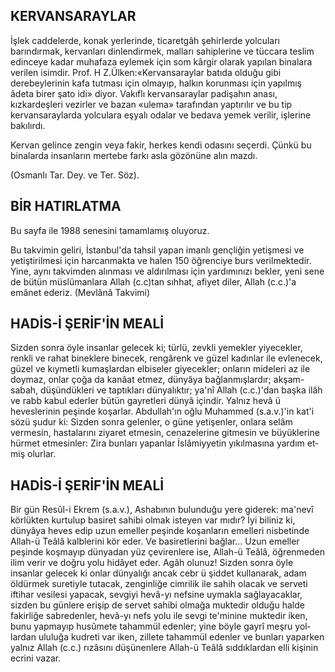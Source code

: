 ## KERVANSARAYLAR

İşlek caddelerde, konak yerlerinde, ticaretgâh şehirlerde yolcuları barındırmak, kervanları dinlendirmek, malları sahiplerine ve tüccara teslim edinceye kadar muhafaza ey­lemek için som kârgir olarak yapılan binala­ra verilen isimdir. Prof. H Z.Ülken:«Kervan­saraylar batıda olduğu gibi derebeylerinin ka­fa tutması için olmayıp, halkın korunması için yapılmış âdeta birer şato idi» diyor. Vakıflı kervansaraylar padişahın anası, kızkardeşleri vezirler ve bazan «ulema» tarafından yaptı­rılır ve bu tip kervansaraylarda yolculara eş­yalı odalar ve bedava yemek verilir, işlerine bakılırdı.

Kervan gelince zengin veya fakir, herkes kendi odasını seçerdi. Çünkü bu binalarda insanların mertebe farkı asla gözönüne alın mazdı.

(Osmanlı Tar. Dey. ve Ter. Söz).

## BİR HATIRLATMA

Bu sayfa ile 1988 senesini tamamlamış oluyoruz.

Bu takvimin geliri, İstanbul'da tahsil yapan imanlı gençliğin yetişmesi ve yetiştirilmesi için harcanmakta ve halen 150 öğrenciye burs verilmektedir. Yine, aynı takvimden alınması ve aldırılması için yardımınızı bekler, yeni sene de bütün müslümanlara Allah (c.c)tan sıhhat, afiyet diler, Allah (c.c.)'a emânet ederiz. (Mevlânâ Takvimi)

## HADİS-İ ŞERİF'İN MEALİ

Sizden sonra öyle insanlar gelecek ki; türlü, zevkli yemekler yiyecekler, renkli ve rahat bineklere binecek, rengârenk ve güzel kadınlar ile evlenecek, güzel ve kıymetli kumaşlardan elbi­seler giyecekler; onların mideleri az ile doymaz, onlar çoğa da kanâat etmez, dünyâya bağlan­mışlardır; akşam-sabah, düşündükleri ve tap­tıkları dünyalıktır; ya'nî Allah (c.c.)'dan başka ilâh ve rabb kabul ederler bütün gayretleri dün­yâ içindir. Yalnız hevâ ü heveslerinin peşinde koşarlar. Abdullah'ın oğlu Muhammed (s.a.v.)'in kat'i sözü şudur ki: Sizden sonra gelenler, o güne yetişenler, onlara selâm vermesin, has­talarını ziyaret etmesin, cenazelerine gitmesin ve büyüklerine hürmet etmesinler: Zira bunla­rı yapanlar İslâmiyyetin yıkılmasına yardım et­miş olurlar.

## HADİS-İ ŞERİF'İN MEALİ

Bir gün Resûl-i Ekrem (s.a.v.), Ashabının bulunduğu yere giderek: ma'nevî körlükten kurtulup basiret sahibi olmak isteyen var mıdır? İyi biliniz ki, dünyâya heves edip uzun emeller peşinde koşanların emelleri nisbetinde Allah-ü Teâlâ kalblerini kör eder. Ve basiretlerini bağ­lar... Uzun emeller peşinde koşmayıp dünyadan yüz çevirenlere ise, Allah-ü Teâlâ, öğrenmeden ilim verir ve doğru yolu hidâyet eder. Agâh olu­nuz! Sizden sonra öyle insanlar gelecek ki on­lar dünyalığı ancak cebr ü şiddet kullanarak, adam öldürmek suretiyle tutacak, zenginliğe cimrilik ile sahih olacak ve serveti iftihar vesi­lesi yapacak, sevgiyi hevâ-yı nefsine uymakla sağlayacaklar, sizden bu günlere erişip de servet sahibi olmağa muktedir olduğu halde fakirliğe sabredenler, hevâ-yı nefs yolu ile sevgi te'minine muktedir iken, bunu yapmayıp husûmete ta­hammül edenler; yine böyle gayrî meşru yol­lardan ululuğa kudreti var iken, zillete taham­mül edenler ve bunları yaparken yalnız Allah (c.c.) rızâsını düşünenlere Allah-ü Teâlâ sıddıklardan elli kişinin ecrini vazar.
